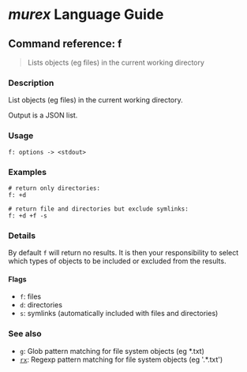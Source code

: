# _murex_ Language Guide

## Command reference: f

> Lists objects (eg files) in the current working directory

### Description

List objects (eg files) in the current working directory.

Output is a JSON list.

### Usage

    f: options -> <stdout>

### Examples

    # return only directories:
    f: +d

    # return file and directories but exclude symlinks:
    f: +d +f -s

### Details

By default `f` will return no results. It is then your responsibility to select
which types of objects to be included or excluded from the results.

#### Flags

* `f`: files
* `d`: directories
* `s`: symlinks (automatically included with files and directories)

### See also

* [`g`](g.md): Glob pattern matching for file system objects (eg *.txt)
* [`rx`](rx.md): Regexp pattern matching for file system objects (eg '.*\.txt')
